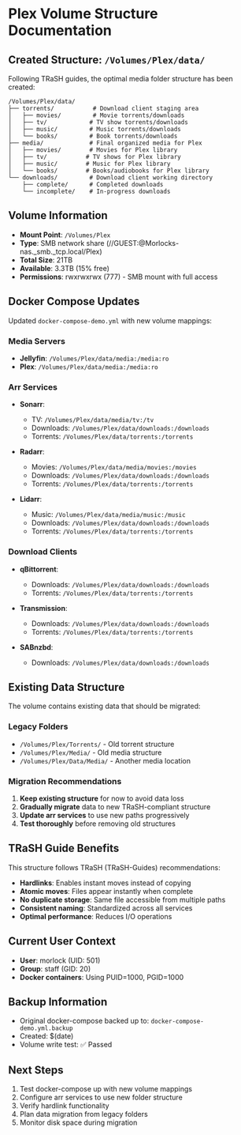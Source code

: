 # Plex Volume Structure Documentation

## Created Structure: `/Volumes/Plex/data/`

Following TRaSH guides, the optimal media folder structure has been created:

```
/Volumes/Plex/data/
├── torrents/           # Download client staging area
│   ├── movies/         # Movie torrents/downloads
│   ├── tv/            # TV show torrents/downloads  
│   ├── music/         # Music torrents/downloads
│   └── books/         # Book torrents/downloads
├── media/             # Final organized media for Plex
│   ├── movies/        # Movies for Plex library
│   ├── tv/           # TV shows for Plex library
│   ├── music/        # Music for Plex library
│   └── books/        # Books/audiobooks for Plex library
└── downloads/         # Download client working directory
    ├── complete/      # Completed downloads
    └── incomplete/    # In-progress downloads
```

## Volume Information

- **Mount Point**: `/Volumes/Plex`
- **Type**: SMB network share (//GUEST:@Morlocks-nas._smb._tcp.local/Plex)
- **Total Size**: 21TB
- **Available**: 3.3TB (15% free)
- **Permissions**: rwxrwxrwx (777) - SMB mount with full access

## Docker Compose Updates

Updated `docker-compose-demo.yml` with new volume mappings:

### Media Servers
- **Jellyfin**: `/Volumes/Plex/data/media:/media:ro`
- **Plex**: `/Volumes/Plex/data/media:/media:ro`

### Arr Services  
- **Sonarr**: 
  - TV: `/Volumes/Plex/data/media/tv:/tv`
  - Downloads: `/Volumes/Plex/data/downloads:/downloads`
  - Torrents: `/Volumes/Plex/data/torrents:/torrents`
  
- **Radarr**:
  - Movies: `/Volumes/Plex/data/media/movies:/movies`
  - Downloads: `/Volumes/Plex/data/downloads:/downloads` 
  - Torrents: `/Volumes/Plex/data/torrents:/torrents`
  
- **Lidarr**:
  - Music: `/Volumes/Plex/data/media/music:/music`
  - Downloads: `/Volumes/Plex/data/downloads:/downloads`
  - Torrents: `/Volumes/Plex/data/torrents:/torrents`

### Download Clients
- **qBittorrent**: 
  - Downloads: `/Volumes/Plex/data/downloads:/downloads`
  - Torrents: `/Volumes/Plex/data/torrents:/torrents`
  
- **Transmission**:
  - Downloads: `/Volumes/Plex/data/downloads:/downloads`
  - Torrents: `/Volumes/Plex/data/torrents:/torrents`
  
- **SABnzbd**:
  - Downloads: `/Volumes/Plex/data/downloads:/downloads`

## Existing Data Structure

The volume contains existing data that should be migrated:

### Legacy Folders
- `/Volumes/Plex/Torrents/` - Old torrent structure
- `/Volumes/Plex/Media/` - Old media structure  
- `/Volumes/Plex/Data/Media/` - Another media location

### Migration Recommendations

1. **Keep existing structure** for now to avoid data loss
2. **Gradually migrate** data to new TRaSH-compliant structure
3. **Update arr services** to use new paths progressively
4. **Test thoroughly** before removing old structures

## TRaSH Guide Benefits

This structure follows TRaSH (TRaSH-Guides) recommendations:

- **Hardlinks**: Enables instant moves instead of copying
- **Atomic moves**: Files appear instantly when complete
- **No duplicate storage**: Same file accessible from multiple paths
- **Consistent naming**: Standardized across all services
- **Optimal performance**: Reduces I/O operations

## Current User Context

- **User**: morlock (UID: 501)
- **Group**: staff (GID: 20)
- **Docker containers**: Using PUID=1000, PGID=1000

## Backup Information

- Original docker-compose backed up to: `docker-compose-demo.yml.backup`
- Created: $(date)
- Volume write test: ✅ Passed

## Next Steps

1. Test docker-compose up with new volume mappings
2. Configure arr services to use new folder structure
3. Verify hardlink functionality
4. Plan data migration from legacy folders
5. Monitor disk space during migration